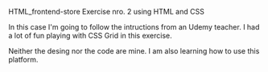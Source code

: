 HTML_frontend-store Exercise nro. 2 using HTML and CSS

In this case I'm going to follow the intructions from an Udemy teacher. I had a lot of fun playing with CSS Grid in this exercise.

Neither the desing nor the code are mine. 
I am also learning how to use this platform.
